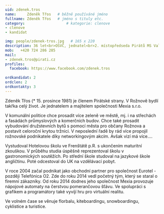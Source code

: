 ```yaml
---
uid: zdenek.tros
name:     Zdeněk Třos  	# běžně používáné jméno
fullname: Zdeněk Třos  	# jméno s tituly etc.
category:                   # kategorie: clenove
- clenove
- kandidat

img: people/zdenek-tros.jpg   # 165 x 220
description: 36 let<br>OSVČ, jednatel<br>2. místopředseda Pirátů MS ValMez # kratký popis, max 160 znaků
mob:   +420 724 286 285
mail:
- zdenek.tros@pirati.cz
profiles:
  facebook: https://www.facebook.com/zdenek.tros
  
ordkandidat: 2
ordclen: 2
ordkontakty: 3
---
```


Zdeněk Třos (* 15. prosince 1981) je členem Pirátské strany. V Rožnově bydlí takřka celý život. Je jednatelem a majitelem společnosti Mexia s.r.o.

V komunální politice chce prosadit více zeleně ve městě, mj. i na střechách a fasádách průmyslových a komerčních budov. Chce také prosadit vybudování družstevních bytů s pomocí města pro občany Rožnova a postavit celoroční krytou tržnici. V neposlední řadě by rád více propojil rožnovské podnikatele díky networkingovým akcím. Avšak vizí má více....

Vystudoval Hotelovou školu ve Frenštátě p.R. s ukončením maturitní zkouškou. V průběhu studia úspěšně reprezentoval školu v gastronomických soutěžích. Po střední škole studoval na jazykové škole angličtinu. Poté odcestoval do UK na vzdělávací pobyt.

V roce 2004 začal podnikat jako obchodní partner pro společnost Eurotel - později Telefónica O2. Zde do roku 2014 vedl početný tým, který se staral o firemní zákazníky. Od roku 2014 dodnes jeho společnost Mexia provozuje nápojové automaty na čerstvou pomerančovou šťávu. Ve spolupráci s grafikem a programátory také vyvíjí hru pro virtuální realitu.

Ve volném čase se věnuje florbalu, kiteboardingu, snowboardingu, cyklistice a turistice.
